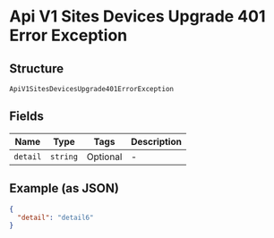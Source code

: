 
# Api V1 Sites Devices Upgrade 401 Error Exception

## Structure

`ApiV1SitesDevicesUpgrade401ErrorException`

## Fields

| Name | Type | Tags | Description |
|  --- | --- | --- | --- |
| `detail` | `string` | Optional | - |

## Example (as JSON)

```json
{
  "detail": "detail6"
}
```

